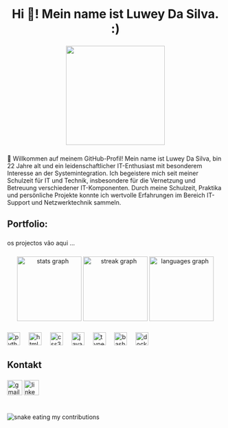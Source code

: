 <h1 align="center">Hi 👋! Mein name ist Luwey Da Silva. :)</h1>

###

<div align="center">
  <img height="230" src="https://user-images.githubusercontent.com/74038190/212749447-bfb7e725-6987-49d9-ae85-2015e3e7cc41.gif"  />
</div>

###

<p align="left">👋 Willkommen auf meinem GitHub-Profil! Mein name ist Luwey Da Silva, bin 22 Jahre alt und ein leidenschaftlicher IT-Enthusiast mit besonderem Interesse an der Systemintegration. Ich begeistere mich seit meiner Schulzeit für IT und Technik, insbesondere für die Vernetzung und Betreuung verschiedener IT-Komponenten. Durch meine Schulzeit, Praktika und persönliche Projekte konnte ich wertvolle Erfahrungen im Bereich IT-Support und Netzwerktechnik sammeln.</p>

###

<h2 align="left">Portfolio:</h2>

###

<p align="left">os projectos vão aqui ...</p>

###

<div align="center">
  <img src="https://github-readme-stats.vercel.app/api?username=luwey-silva&hide_title=false&hide_rank=false&show_icons=true&include_all_commits=true&count_private=true&disable_animations=false&theme=dracula&locale=de&hide_border=false" height="150" alt="stats graph"  />
  <img src="https://streak-stats.demolab.com?user=luwey-silva&locale=de&mode=weekly&theme=dracula&hide_border=false&border_radius=5" height="150" alt="streak graph"  />
  <img src="https://github-readme-stats.vercel.app/api/top-langs?username=luwey-silva&locale=de&hide_title=false&layout=compact&card_width=320&langs_count=5&theme=dracula&hide_border=false" height="150" alt="languages graph"  />
</div>

###

<div align="left">
  <img src="https://img.shields.io/badge/Python-3776AB?logo=python&logoColor=white&style=for-the-badge" height="30" alt="python logo"  />
  <img width="12" />
  <img src="https://img.shields.io/badge/HTML5-E34F26?logo=html5&logoColor=white&style=for-the-badge" height="30" alt="html5 logo"  />
  <img width="12" />
  <img src="https://img.shields.io/badge/CSS3-1572B6?logo=css3&logoColor=white&style=for-the-badge" height="30" alt="css3 logo"  />
  <img width="12" />
  <img src="https://img.shields.io/badge/JavaScript-F7DF1E?logo=javascript&logoColor=black&style=for-the-badge" height="30" alt="javascript logo"  />
  <img width="12" />
  <img src="https://img.shields.io/badge/TypeScript-3178C6?logo=typescript&logoColor=white&style=for-the-badge" height="30" alt="typescript logo"  />
  <img width="12" />
  <img src="https://img.shields.io/badge/GNU Bash-4EAA25?logo=gnubash&logoColor=white&style=for-the-badge" height="30" alt="bash logo"  />
  <img width="12" />
  <img src="https://img.shields.io/badge/Docker-2496ED?logo=docker&logoColor=white&style=for-the-badge" height="30" alt="docker logo"  />
</div>

###

<h2 align="left">Kontakt</h2>

###

<div align="left">
  <img src="https://img.shields.io/static/v1?message=Gmail&logo=gmail&label=&color=D14836&logoColor=white&labelColor=&style=for-the-badge" height="35" alt="gmail logo"  />
  <img src="https://img.shields.io/static/v1?message=LinkedIn&logo=linkedin&label=&color=0077B5&logoColor=white&labelColor=&style=for-the-badge" height="35" alt="linkedin logo"  />
</div>

###

<br clear="both">

<img alt="snake eating my contributions" src="https://raw.githubusercontent.com/Luwey-Silva/Luwey-Silva/output/github-contribution-grid-snake.svg" />

###

